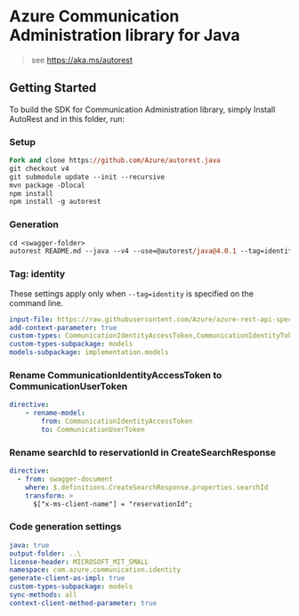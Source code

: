 # Azure Communication Administration library for Java

> see https://aka.ms/autorest
## Getting Started

To build the SDK for Communication Administration library, simply Install AutoRest and in this folder, run:

### Setup
```ps
Fork and clone https://github.com/Azure/autorest.java
git checkout v4
git submodule update --init --recursive
mvn package -Dlocal
npm install
npm install -g autorest
```

### Generation

```ps
cd <swagger-folder>
autorest README.md --java --v4 --use=@autorest/java@4.0.1 --tag=identity
```

### Tag: identity

These settings apply only when `--tag=identity` is specified on the command line.

``` yaml $(tag) == 'identity'
input-file: https://raw.githubusercontent.com/Azure/azure-rest-api-specs/14bfbf5d0ff8f0dc1358e6e60362e99d0a649ba7/specification/communication/data-plane/Microsoft.CommunicationServicesIdentity/stable/2021-03-07/CommunicationIdentity.json
add-context-parameter: true
custom-types: CommunicationIdentityAccessToken,CommunicationIdentityTokenScope,CommunicationUserToken
custom-types-subpackage: models
models-subpackage: implementation.models
```

### Rename CommunicationIdentityAccessToken to CommunicationUserToken

``` yaml
directive:
    - rename-model:
        from: CommunicationIdentityAccessToken
        to: CommunicationUserToken
```

### Rename searchId to reservationId in CreateSearchResponse

``` yaml
directive:
  - from: swagger-document
    where: $.definitions.CreateSearchResponse.properties.searchId
    transform: >
      $["x-ms-client-name"] = "reservationId";
```

### Code generation settings

``` yaml
java: true
output-folder: ..\
license-header: MICROSOFT_MIT_SMALL
namespace: com.azure.communication.identity
generate-client-as-impl: true
custom-types-subpackage: models
sync-methods: all
context-client-method-parameter: true
```
